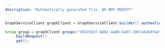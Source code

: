```yaml
---
description: "Automatically generated file. DO NOT MODIFY"
---
```

<!-- markdownlint-disable MD041 -->

```java
GraphServiceClient graphClient = GraphServiceClient.builder().authenticationProvider( authProvider ).buildClient();

Group group = graphClient.groups("45b7d2e7-b882-4a80-ba97-10b7a63b8fa4")
    .buildRequest()
    .get();
```
